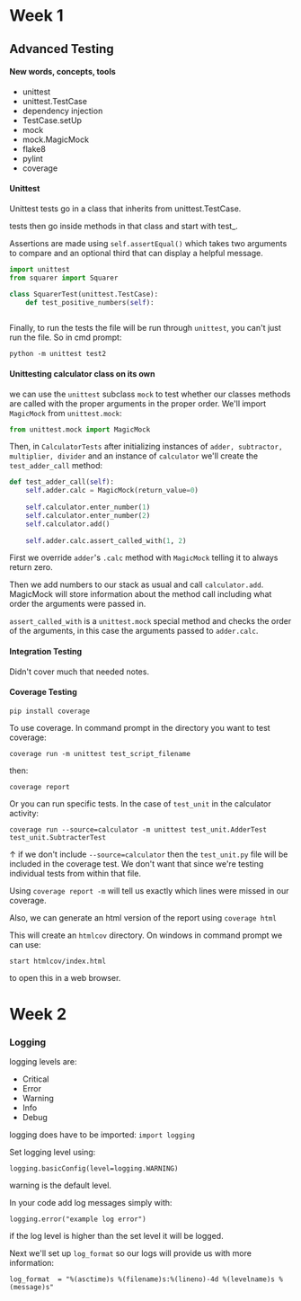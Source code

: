# Week 1



## Advanced Testing

#### New words, concepts, tools

- unittest
- unittest.TestCase
- dependency injection
- TestCase.setUp
- mock
- mock.MagicMock
- flake8
- pylint
- coverage

#### Unittest

Unittest tests go in a class that inherits from unittest.TestCase.

tests then go inside methods in that class and start with test_.

Assertions are made using `self.assertEqual()` which takes two arguments to compare and an optional third that can display a helpful message.

```python
import unittest
from squarer import Squarer

class SquarerTest(unittest.TestCase):
	def test_positive_numbers(self):
		
```

Finally, to run the tests the file will be run through `unittest`, you can't just run the file. So in cmd prompt:

`python -m unittest test2`



#### Unittesting calculator class on its own

we can use the `unittest` subclass `mock` to test whether our classes methods are called with the proper arguments in the proper order. We'll import `MagicMock` from `unittest.mock`:

```python
from unittest.mock import MagicMock
```

Then, in `CalculatorTests` after initializing instances of `adder, subtractor, multiplier, divider` and an instance of `calculator` we'll create the `test_adder_call` method:

```python
def test_adder_call(self):
    self.adder.calc = MagicMock(return_value=0)
    
    self.calculator.enter_number(1)
    self.calculator.enter_number(2)
    self.calculator.add()
    
    self.adder.calc.assert_called_with(1, 2)
```

First we override `adder`'s `.calc` method with `MagicMock` telling it to always return zero.

Then we add numbers to our stack as usual and call `calculator.add`. MagicMock will store information about the method call including what order the arguments were passed in.

`assert_called_with` is a `unittest.mock` special method and checks the order of the arguments, in this case the arguments passed to `adder.calc`.



#### Integration Testing

Didn't cover much that needed notes.



#### Coverage Testing

`pip install coverage`

To use coverage. In command prompt in the directory you want to test coverage:

`coverage run -m unittest test_script_filename`

then:

`coverage report`

Or you can run specific tests. In the case of `test_unit` in the calculator activity:

`coverage run --source=calculator -m unittest test_unit.AdderTest test_unit.SubtracterTest`

↑ if we don't include `--source=calculator` then the `test_unit.py` file will be included in the coverage test. We don't want that since we're testing individual tests from within that file.

Using `coverage report -m` will tell us exactly which lines were missed in our coverage.

Also, we can generate an html version of the report using `coverage html`

This will create an `htmlcov` directory. On windows in command prompt we can use:

`start htmlcov/index.html`

to open this in a web browser.





# Week 2

### Logging

logging levels are:

* Critical
* Error
* Warning
* Info
* Debug

logging does have to be imported: `import logging`

Set logging level using:

`logging.basicConfig(level=logging.WARNING)`

warning is the default level.

In your code add log messages simply with:

`logging.error("example log error")`

if the log level is higher than the set level it will be logged.

Next we'll set up `log_format` so our logs will provide us with more information:

`log_format  = "%(asctime)s %(filename)s:%(lineno)-4d %(levelname)s %(message)s"`